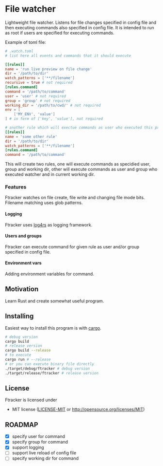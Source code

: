 # File watcher

Lightweight file watcher.
Listens for file changes specified in config file and then executing commands also specified in config file.
It is intended to run as root if users are specified for executing commands.


Example of toml file:
```toml
# .watch.toml
# list here all events and commands that it should execute

[[rules]]
name = 'run live preview on file change'
dir = '/path/to/dir'
watch_patterns = ['**/filename']
recursive = true # not required
[rules.command]
command = '/path/to/command'
user = 'user' # not required
group = 'group' # not required
working_dir = '/path/to/cwd/' # not required
env = [
	['MY_ENV', 'value']
] # in form of ['key', 'value'], not required

# another rule which will exectue commands as user who executed this program
[[rules]]
name = 'some other rule'
dir = '/path/to/dir'
watch_patterns = ['**/filename']
[rules.command]
command = '/path/to/command'
```
This will create two rules, one will execute commands as specidied user, group and working dir, other will execute commands as user and group who executed watcher and in current working dir.
### Features
Ftracker watches on file create, file write and changing file mode bits.
Filename matching uses glob patterns.


#### Logging
Ftracker uses [log4rs](https://github.com/sfackler/log4rs) as logging framework.

#### Users and groups
Ftracker can execute command for given rule as user and/or group specified in config file.

#### Environment vars
Adding environment variables for command.


## Motivation
Learn Rust and create somewhat useful program.

## Installing
Easiest way to install this program is with [cargo](https://doc.rust-lang.org/cargo/).
```bash
# debug version
cargo build 
# release version
cargo build --release
# to execute
cargo run # --release
# or you can execute binary file directly
./target/debug/ftracker # debug version
./target/release/ftracker # release version
```

## License

Ftracker is licensed under 

 * MIT license ([LICENSE-MIT](LICENSE-MIT) or
   http://opensource.org/licenses/MIT)

## ROADMAP
   * [x] specify user for command
   * [x] specify group for command
   * [x] support logging
   * [ ] support live reload of config file
   * [ ] specify working dir for command
